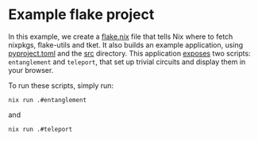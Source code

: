 # Example flake project

In this example, we create a [flake.nix](flake.nix) file that tells Nix
where to fetch nixpkgs, flake-utils and tket. It also builds an example
application, using [pyproject.toml](pyproject.toml) and the
[src](src) directory. This application [exposes](src/examples/basic_circuits.py)
two scripts: `entanglement` and `teleport`, that set up trivial circuits
and display them in your browser.

To run these scripts, simply run:

```
nix run .#entanglement
```
and
```
nix run .#teleport
```
